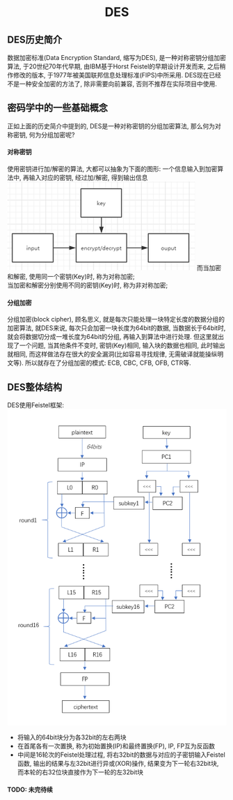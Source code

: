 # <center> DES </center>

## DES历史简介
数据加密标准(Data Encryption Standard, 缩写为DES), 是一种对称密钥分组加密算法, 于20世纪70年代早期, 由IBM基于Horst Feistel的早期设计开发而来, 之后稍作修改的版本, 于1977年被美国联邦信息处理标准(FIPS)中所采用. DES现在已经不是一种安全加密的方法了, 除非需要向前兼容, 否则不推荐在实际项目中使用.  

## 密码学中的一些基础概念
正如上面的历史简介中提到的, DES是一种对称密钥的分组加密算法, 那么何为对称密钥, 何为分组加密呢?  

#### 对称密钥
使用密钥进行加/解密的算法, 大都可以抽象为下面的图形: 一个信息输入到加密算法中, 再输入对应的密钥, 经过加/解密, 得到输出信息
<img src="../_res/block_cipher.png">
而当加密和解密, 使用同一个密钥(Key)时, 称为对称加密;   
当加密和解密分别使用不同的密钥(Key)时, 称为非对称加密;   

#### 分组加密
分组加密(block cipher), 顾名思义, 就是每次只能处理一块特定长度的数据分组的加密算法, 就DES来说, 每次只会加密一块长度为64bit的数据, 当数据长于64bit时, 就会将数据切分成一堆长度为64bit的分组, 再输入到算法中进行处理. 但这里就出现了一个问题, 当其他条件不变时, 密钥(Key)相同, 输入块的数据也相同, 此时输出就相同, 而这样做法存在很大的安全漏洞(比如容易寻找规律, 无需破译就能操纵明文等). 所以就存在了分组加密的模式: ECB, CBC, CFB, OFB, CTR等.  

## DES整体结构
DES使用Feistel框架:   
<img src="des_main_network.png">
* 将输入的64bit块分为各32bit的左右两块
* 在首尾各有一次置换, 称为初始置换(IP)和最终置换(FP), IP, FP互为反函数
* 中间是16轮次的Feistel处理过程, 将右32bit的数据与对应的子密钥输入Feistel函数, 输出的结果与左32bit进行异或(XOR)操作, 结果变为下一轮右32bit块, 而本轮的右32位块直接作为下一轮的左32bit块  

#### TODO: 未完待续